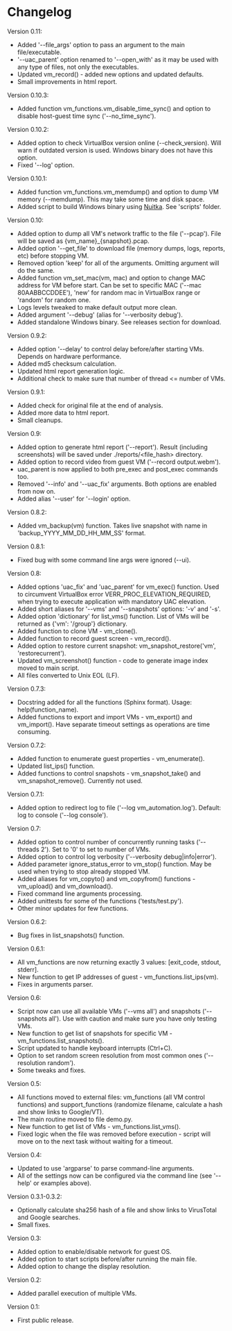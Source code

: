 # Changelog
Version 0.11:
* Added '--file_args' option to pass an argument to the main file/executable.
* '--uac_parent' option renamed to '--open_with' as it may be used with any type of files, not only the executables.
* Updated vm_record() - added new options and updated defaults.
* Small improvements in html report.

Version 0.10.3:
* Added function vm_functions.vm_disable_time_sync() and option to disable host-guest time sync ('--no_time_sync').

Version 0.10.2:
* Added option to check VirtualBox version online (--check_version). Will warn if outdated version is used.
Windows binary does not have this option.
* Fixed '--log' option.

Version 0.10.1:
* Added function vm_functions.vm_memdump() and option to dump VM memory (--memdump).
This may take some time and disk space.
* Added script to build Windows binary using [Nuitka](https://nuitka.net/). See 'scripts' folder.

Version 0.10:
* Added option to dump all VM's network traffic to the file ('--pcap'). File will be saved as {vm_name}_{snapshot}.pcap.
* Added option '--get_file' to download file (memory dumps, logs, reports, etc) before stopping VM.
* Removed option 'keep' for all of the arguments. Omitting argument will do the same.
* Added function vm_set_mac(vm, mac) and option to change MAC address for VM before start.
Can be set to specific MAC ('--mac 80AABBCCDDEE'), 'new' for random mac in VirtualBox range or 'random' for random one.
* Logs levels tweaked to make default output more clean.
* Added argument '--debug' (alias for '--verbosity debug').
* Added standalone Windows binary. See releases section for download.

Version 0.9.2:
* Added option '--delay' to control delay before/after starting VMs. Depends on hardware performance.
* Added md5 checksum calculation.
* Updated html report generation logic.
* Additional check to make sure that number of thread <= number of VMs.

Version 0.9.1:
* Added check for original file at the end of analysis.
* Added more data to html report.
* Small cleanups.

Version 0.9:
* Added option to generate html report ('--report'). Result (including screenshots) will be saved under ./reports/<file_hash> directory.
* Added option to record video from guest VM ('--record output.webm').
* uac_parent is now applied to both pre_exec and post_exec commands too.
* Removed '--info' and '--uac_fix' arguments. Both options are enabled from now on.
* Added alias '--user' for '--login' option.

Version 0.8.2:
* Added vm_backup(vm) function. Takes live snapshot with name in 'backup_YYYY_MM_DD_HH_MM_SS' format.

Version 0.8.1:
* Fixed bug with some command line args were ignored (--ui).

Version 0.8:
* Added options 'uac_fix' and 'uac_parent' for vm_exec() function.
Used to circumvent VirtualBox error VERR_PROC_ELEVATION_REQUIRED, when trying to execute application with mandatory UAC elevation.
* Added short aliases for '--vms' and '--snapshots' options: '-v' and '-s'.
* Added option 'dictionary' for list_vms() function. List of VMs will be returned as {'vm': '/group'} dictionary.
* Added function to clone VM - vm_clone().
* Added function to record guest screen - vm_record().
* Added option to restore current snapshot: vm_snapshot_restore('vm', 'restorecurrent').
* Updated vm_screenshot() function - code to generate image index moved to main script.
* All files converted to Unix EOL (LF).

Version 0.7.3:
* Docstring added for all the functions (Sphinx format). Usage: help(function_name).
* Added functions to export and import VMs - vm_export() and vm_import(). Have separate timeout settings as operations are time consuming.

Version 0.7.2:
* Added function to enumerate guest properties - vm_enumerate().
* Updated list_ips() function.
* Added functions to control snapshots - vm_snapshot_take() and vm_snapshot_remove(). Currently not used.

Version 0.7.1:
* Added option to redirect log to file ('--log vm_automation.log'). Default: log to console ('--log console').

Version 0.7:
* Added option to control number of concurrently running tasks ('--threads 2'). Set to '0' to set to number of VMs.
* Added option to control log verbosity ('--verbosity debug|info|error').
* Added parameter ignore_status_error to vm_stop() function. May be used when trying to stop already stopped VM.
* Added aliases for vm_copyto() and vm_copyfrom() functions - vm_upload() and vm_download().
* Fixed command line arguments processing.
* Added unittests for some of the functions ('tests/test.py').
* Other minor updates for few functions.

Version 0.6.2:
* Bug fixes in list_snapshots() function.

Version 0.6.1:
* All vm_functions are now returning exactly 3 values: [exit_code, stdout, stderr].
* New function to get IP addresses of guest - vm_functions.list_ips(vm).
* Fixes in arguments parser.

Version 0.6:
* Script now can use all available VMs ('--vms all') and snapshots ('--snapshots all'). Use with caution and make sure you have only testing VMs.
* New function to get list of snapshots for specific VM - vm_functions.list_snapshots().
* Script updated to handle keyboard interrupts (Ctrl+C).
* Option to set random screen resolution from most common ones ('--resolution random').
* Some tweaks and fixes.

Version 0.5:
* All functions moved to external files: vm_functions (all VM control functions) and support_functions (randomize filename, calculate a hash and show links to Google/VT).
* The main routine moved to file demo.py.
* New function to get list of VMs - vm_functions.list_vms().
* Fixed logic when the file was removed before execution - script will move on to the next task without waiting for a timeout.

Version 0.4:
* Updated to use 'argparse' to parse command-line arguments.
* All of the settings now can be configured via the command line (see '--help' or examples above).

Version 0.3.1-0.3.2:
* Optionally calculate sha256 hash of a file and show links to VirusTotal and Google searches.
* Small fixes.

Version 0.3:
* Added option to enable/disable network for guest OS.
* Added option to start scripts before/after running the main file.
* Added option to change the display resolution.

Version 0.2:
* Added parallel execution of multiple VMs.

Version 0.1:
* First public release.
